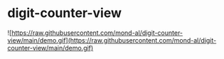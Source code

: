# digit-counter-view
![https://raw.githubusercontent.com/mond-al/digit-counter-view/main/demo.gif](https://raw.githubusercontent.com/mond-al/digit-counter-view/main/demo.gif)

